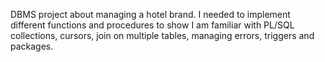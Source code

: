 DBMS project about managing a hotel brand. I needed to implement different functions and procedures to show I am familiar with PL/SQL collections, cursors, join on multiple tables, managing errors, triggers and packages.
